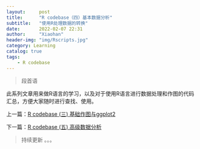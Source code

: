 ```yaml
---
layout:     post
title:      "R codebase（四）基本数据分析"
subtitle:   "使用R处理数据的转换"
date:       2022-02-07 22:31
author:     "Xiaohan"
header-img: "img/Rscripts.jpg"
category: Learning
catalog: true
tags:
    - R codebase
---
```


> 段首语

此系列文章用来做R语言的学习，以及对于使用R语言进行数据处理和作图的代码汇总，方便大家随时进行查找、使用。

上一篇：[R codebase (三) 基础作图与ggplot2](https://yangxiaohan0120.github.io/learning/2022/02/07/Learning-R-codebase-(三)-基础作图与ggplot2)

下一篇：[R codebase (五) 高级数据分析](https://yangxiaohan0120.github.io/learning/2022/02/07/Learning-R-codebase-(五)-高级数据分析)

> 持续更新 。。。
